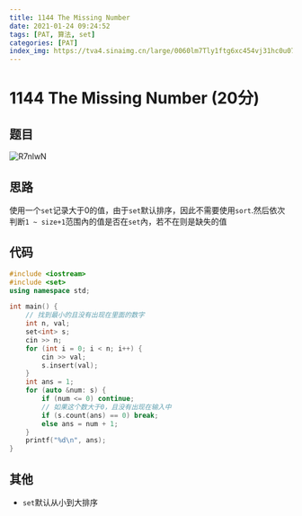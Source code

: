```yaml
---
title: 1144 The Missing Number
date: 2021-01-24 09:24:52
tags: [PAT, 算法, set]
categories: [PAT]
index_img: https://tva4.sinaimg.cn/large/0060lm7Tly1ftg6xc454vj31hc0u07wh.jpg
---
```


# 1144 The Missing Number (20分)

## 题目

![R7nlwN](https://gitee.com/yoyhm/oss/raw/master/uPic/R7nlwN.png)

## 思路

使用一个`set`记录大于0的值，由于`set`默认排序，因此不需要使用`sort`.然后依次判断`1 ~ size+1`范围內的值是否在`set`內，若不在则是缺失的值

## 代码

```C++
#include <iostream>
#include <set>
using namespace std;

int main() {
    // 找到最小的且没有出现在里面的数字
    int n, val;
    set<int> s;
    cin >> n;
    for (int i = 0; i < n; i++) {
        cin >> val;
        s.insert(val);
    }
    int ans = 1;
    for (auto &num: s) {
        if (num <= 0) continue;
        // 如果这个数大于0，且没有出现在输入中
        if (s.count(ans) == 0) break;
        else ans = num + 1;
    }
    printf("%d\n", ans);
}
```

## 其他

- `set`默认从小到大排序
